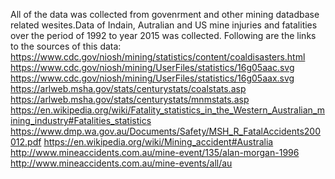 All of the data was collected from govenrment and other mining datadbase related wesites.Data of Indain, Autralian and US mine injuries and fatalities over the period of 1992 to year 2015 was collected.
Following are the links to the sources of this data:
https://www.cdc.gov/niosh/mining/statistics/content/coaldisasters.html
https://www.cdc.gov/niosh/mining/UserFiles/statistics/16g05aac.svg
https://www.cdc.gov/niosh/mining/UserFiles/statistics/16g05aax.svg
https://arlweb.msha.gov/stats/centurystats/coalstats.asp
https://arlweb.msha.gov/stats/centurystats/mnmstats.asp
https://en.wikipedia.org/wiki/Fatality_statistics_in_the_Western_Australian_mining_industry#Fatalities_statistics
https://www.dmp.wa.gov.au/Documents/Safety/MSH_R_FatalAccidents200012.pdf
https://en.wikipedia.org/wiki/Mining_accident#Australia
http://www.mineaccidents.com.au/mine-event/135/alan-morgan-1996
http://www.mineaccidents.com.au/mine-events/all/au
